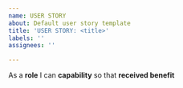 ```yaml
---
name: USER STORY
about: Default user story template
title: 'USER STORY: <title>'
labels: ''
assignees: ''

---
```


As a **role** I can **capability** so that **received benefit**
